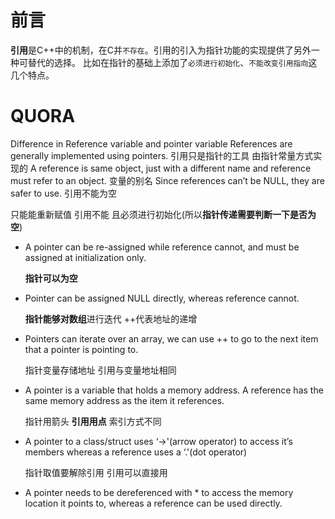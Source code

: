 # 前言

**引用**是C++中的机制，在C并`不存在`。引用的引入为指针功能的实现提供了另外一种可替代的选择。
比如在指针的基础上添加了`必须进行初始化`、`不能改变引用指向`这几个特点。

# QUORA
Difference in Reference variable and pointer variable
References are generally implemented using pointers.  引用只是指针的工具 由指针常量方式实现的
A reference is same object, just with a different name and reference must refer to an object. 变量的别名
Since references can’t be NULL, they are safer to use. 引用不能为空

  只能能重新赋值 引用不能 且必须进行初始化(所以**指针传递需要判断一下是否为空**)
- A pointer can be re-assigned while reference cannot, and must be assigned at initialization only.
  
  **指针可以为空**
- Pointer can be assigned NULL directly, whereas reference cannot.
  
  **指针能够对数组**进行迭代 ++代表地址的递增
- Pointers can iterate over an array, we can use ++ to go to the next item that a pointer is pointing to.
  
  指针变量存储地址 引用与变量地址相同
- A pointer is a variable that holds a memory address. A reference has the same memory address as the item it references.
  
  指针用箭头 **引用用点** 索引方式不同
- A pointer to a class/struct uses ‘->'(arrow operator) to access it’s members whereas a reference uses a ‘.'(dot operator)
  
  指针取值要解除引用  引用可以直接用
- A pointer needs to be dereferenced with * to access the memory location it points to, 
  whereas a reference can be used directly.
